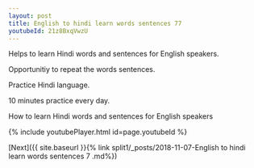 ```yaml
---
layout: post
title: English to hindi learn words sentences 77 
youtubeId: 21z8BxqVwzU
---
```

 
 
Helps to learn Hindi words and sentences for English speakers.

Opportunitiy to repeat the words sentences. 

Practice Hindi language. 
 
10 minutes practice every day. 
 
How to learn Hindi words and sentences for English speakers 
 
{% include youtubePlayer.html id=page.youtubeId %}
 
 
[Next]({{ site.baseurl }}{% link  split1/_posts/2018-11-07-English to hindi learn words sentences 7 .md%})
 
